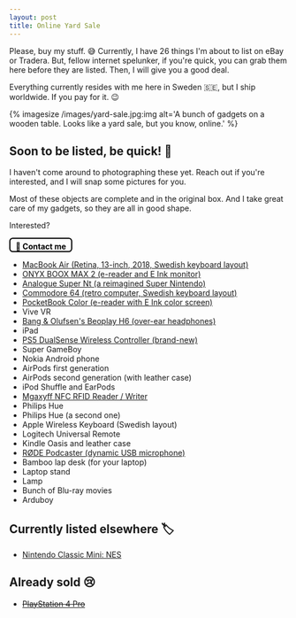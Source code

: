 ```yaml
---
layout: post
title: Online Yard Sale
---
```


Please, buy my stuff. 😅 Currently, I have 26 things I'm about to list on eBay or Tradera. But, fellow internet spelunker, if you're quick, you can grab them here before they are listed. Then, I will give you a good deal.

Everything currently resides with me here in Sweden 🇸🇪, but I ship worldwide. If you pay for it. 😉

{% imagesize /images/yard-sale.jpg:img alt='A bunch of gadgets on a wooden table. Looks like a yard sale, but you know, online.' %}

## Soon to be listed, be quick! 🚀

I haven't come around to photographing these yet. Reach out if you're interested, and I will snap some pictures for you.

Most of these objects are complete and in the original box. And I take great care of my gadgets, so they are all in good shape.

Interested?

<a href="mailto:sven@dahlstrand.net" style="padding: 0.3rem 0.6rem 0 0.6rem; border: solid 0.15rem black; border-radius: 0.4rem;
font-weight: bold; display: inline-block; color: black; text-decoration: none;">💌 Contact me</a>

* [MacBook Air (Retina, 13-inch, 2018, Swedish keyboard layout)](https://support.apple.com/kb/SP783?locale=en_US)
* [ONYX BOOX MAX 2 (e-reader and E Ink monitor)](https://onyxboox.com/boox_max2)
* [Analogue Super Nt (a reimagined Super Nintendo)](https://www.analogue.co/super-nt)
* [Commodore 64 (retro computer, Swedish keyboard layout)](https://en.wikipedia.org/wiki/Commodore_64)
* [PocketBook Color (e-reader with E Ink color screen)](https://www.pocketbook-int.com/us/products/pocketbook-color)
* Vive VR
* [Bang & Olufsen's Beoplay H6 (over-ear headphones)](https://www.theverge.com/2016/7/8/12128152/bang-olufsen-beoplay-h6-review)
* iPad
* [PS5 DualSense Wireless Controller (brand-new)](https://www.playstation.com/en-us/accessories/dualsense-wireless-controller/)
* Super GameBoy
* Nokia Android phone
* AirPods first generation
* AirPods second generation (with leather case)
* iPod Shuffle and EarPods
* [Mgaxyff NFC RFID Reader / Writer](https://www.walmart.com/ip/Mgaxyff-NFC-RFID-Reader-Writer-ACR122U-ISO-14443A-B-Free-Software-in-White-NFC-RFID-Reader-Writer-NFC-RFID-Reader/725054663)
* Philips Hue
* Philips Hue (a second one)
* Apple Wireless Keyboard (Swedish layout)
* Logitech Universal Remote
* Kindle Oasis and leather case
* [RØDE Podcaster (dynamic USB microphone)](https://rode.com/en/microphones/usb/podcaster)
* Bamboo lap desk (for your laptop)
* Laptop stand
* Lamp
* Bunch of Blu-ray movies
* Arduboy

## Currently listed elsewhere 🏷

* [Nintendo Classic Mini: NES](https://www.tradera.com/item/1000433/553402390/nintendo-classic-mini-nes)

## Already sold 😢

* <del>[PlayStation 4 Pro](https://www.tradera.com/item/344248/553283788/playstation-4-pro#view-item-carousel)</del>
